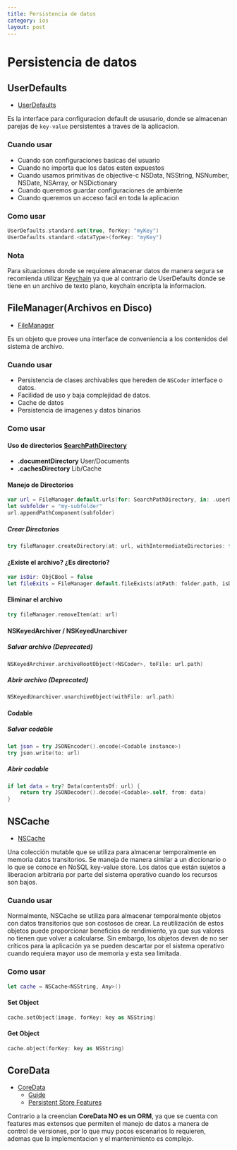 ```yaml
---
title: Persistencia de datos
category: ios
layout: post
---
```



# Persistencia de datos

## UserDefaults
- [UserDefaults](https://developer.apple.com/documentation/foundation/userdefaults)

Es la interface para configuracion default de ususario, donde se almacenan parejas de `key-value` persistentes a traves de la aplicacion.

### Cuando usar

- Cuando son configuraciones basicas del usuario
- Cuando no importa que los datos esten expuestos
- Cuando usamos primitivas de objective-c NSData, NSString, NSNumber, NSDate, NSArray, or NSDictionary
- Cuando queremos guardar configuraciones de ambiente
- Cuando queremos un acceso facil en toda la aplicacion

### Como usar

```swift
UserDefaults.standard.set(true, forKey: "myKey")
UserDefaults.standard.<dataType>(forKey: "myKey")
```


### Nota
Para situaciones donde se requiere almacenar datos de manera segura se recomienda utilizar [Keychain](https://developer.apple.com/documentation/security/keychain_services) ya que al contrario de UserDefaults donde se tiene en un archivo de texto plano, keychain encripta la informacion.


## FileManager(Archivos en Disco)
- [FileManager](https://developer.apple.com/documentation/foundation/filemanager)

Es un objeto que provee una interface de conveniencia a los contenidos del sistema de archivo.

### Cuando usar

- Persistencia de clases archivables que hereden de `NSCoder` interface o datos.
- Facilidad de uso y baja complejidad de datos.
- Cache de datos
- Persistencia de imagenes y datos binarios

### Como usar

#### Uso de directorios [SearchPathDirectory](https://developer.apple.com/documentation/foundation/filemanager.searchpathdirectory)

- **.documentDirectory** User/Documents
- **.cachesDirectory** Lib/Cache

#### Manejo de Directorios

```swift
var url = FileManager.default.urls(for: SearchPathDirectory, in: .userDomainMask).first!
let subfolder = "my-subfolder"
url.appendPathComponent(subfolder)
```

##### Crear Directorios

```swift
try fileManager.createDirectory(at: url, withIntermediateDirectories: false, attributes: nil)
```

#### ¿Existe el archivo? ¿Es directorio?

```swift
var isDir: ObjCBool = false
let fileExits = FileManager.default.fileExists(atPath: folder.path, isDirectory: &isDir)
```

#### Eliminar el archivo

```swift
try fileManager.removeItem(at: url)
```

#### NSKeyedArchiver / NSKeyedUnarchiver

##### Salvar archivo *(Deprecated)*

```swift
NSKeyedArchiver.archiveRootObject(<NSCoder>, toFile: url.path)
```

##### Abrir archivo *(Deprecated)*

```swift
NSKeyedUnarchiver.unarchiveObject(withFile: url.path)
```

#### Codable

##### Salvar codable

```swift
let json = try JSONEncoder().encode(<Codable instance>)
try json.write(to: url)
```

##### Abrir codable

```swift
if let data = try? Data(contentsOf: url) {
    return try JSONDecoder().decode(<Codable>.self, from: data)
}
```

## NSCache
- [NSCache](https://developer.apple.com/documentation/foundation/nscache)

Una colección mutable que se utiliza para almacenar temporalmente en memoria datos transitorios. Se maneja de manera similar a un diccionario o lo que se conoce en NoSQL key-value store. Los datos que están sujetos a liberacion arbitraria por parte del sistema operativo cuando los recursos son bajos.

### Cuando usar
Normalmente, NSCache se utiliza para almacenar temporalmente objetos con datos transitorios que son costosos de crear. La reutilización de estos objetos puede proporcionar beneficios de rendimiento, ya que sus valores no tienen que volver a calcularse. Sin embargo, los objetos deven de no ser críticos para la aplicación ya se pueden descartar por el sistema operativo cuando requiera mayor uso de memoria y esta sea limitada.

### Como usar

```swift
let cache = NSCache<NSString, Any>()
```

#### Set Object

```swift
cache.setObject(image, forKey: key as NSString)
```

#### Get Object
```swift
cache.object(forKey: key as NSString)
```

## CoreData
- [CoreData](https://developer.apple.com/documentation/coredata)
  - [Guide](https://developer.apple.com/library/content/documentation/Cocoa/Conceptual/CoreData/index.html#//apple_ref/doc/uid/TP40001075-CH2-SW1)
  - [Persistent Store Features](https://developer.apple.com/library/content/documentation/Cocoa/Conceptual/CoreData/PersistentStoreFeatures.html)

Contrario a la creencian **CoreData NO es un ORM**, ya que se cuenta con features mas extensos que permiten el manejo de datos a manera de control de versiones, por lo que muy pocos escenarios lo requieren, ademas que la implementacion y el mantenimiento es complejo.
